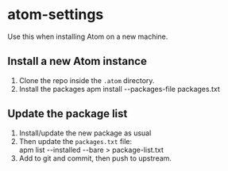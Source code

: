 # atom-settings

Use this when installing Atom on a new machine.

## Install a new Atom instance

1. Clone the repo inside the `.atom` directory.
1. Install the packages
        apm install --packages-file packages.txt

## Update the package list

1. Install/update the new package as usual
1. Then update the `packages.txt` file:  
        apm list --installed --bare > package-list.txt
1. Add to git and commit, then push to upstream.
